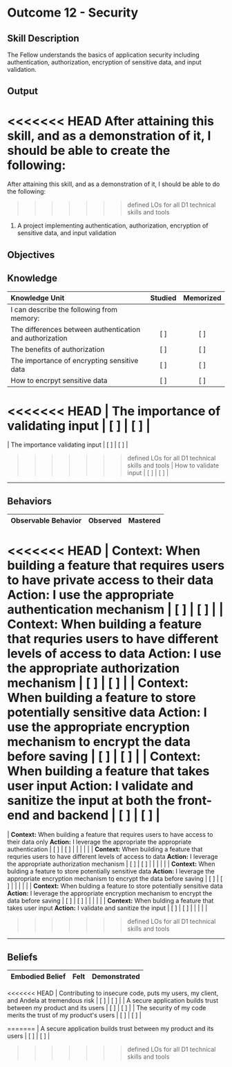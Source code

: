 # Outcome 12 - Security

**Skill Description**
----------
The Fellow understands the basics of application security including authentication, authorization, encryption of sensitive data, and input validation.

**Output**
----------
<<<<<<< HEAD
After attaining this skill, and as a demonstration of it, I should be able to create the following:
=======
After attaining this skill, and as a demonstration of it, I should be able to do the following:
>>>>>>> defined LOs for all D1 technical skills and tools

1. A project implementing authentication, authorization, encryption of sensitive data, and input validation


**Objectives**
----------
## **Knowledge**


| Knowledge Unit   |      Studied      | Memorized |
|:-------------|:------------------:|:--------:|
| I can describe the following from memory: | | |
| The differences between authentication and authorization | [ ] | [ ]  |
| The benefits of authorization | [ ] | [ ]  |
| The importance of encrypting sensitive data | [ ] | [ ]  |
| How to encrpyt sensitive data     | [ ] | [ ]  |
<<<<<<< HEAD
| The importance of validating input   | [ ] | [ ]  |
=======
| The importance validating input   | [ ] | [ ]  |
>>>>>>> defined LOs for all D1 technical skills and tools
| How to validate input      | [ ] | [ ]  |



----------


## **Behaviors**

| Observable Behavior   |      Observed      | Mastered |
|:-------------|:------------------:|:--------:|
<<<<<<< HEAD
| **Context:** When building a feature that requires users to have private access to their data **Action:** I use the appropriate authentication mechanism | [ ] | [ ] |
| **Context:** When building a feature that requries users to have different levels of access to data **Action:** I use the appropriate authorization mechanism | [ ] | [ ] |
| **Context:** When building a feature to store potentially sensitive data **Action:** I use the appropriate encryption mechanism to encrypt the data before saving | [ ] | [ ] |
| **Context:** When building a feature that takes user input **Action:** I validate and sanitize the input at both the front-end and backend | [ ] | [ ] |
=======
| **Context:** When building a feature that requires users to have access to their data only **Action:** I leverage the appropriate the appropriate authentication | [ ] | [ ] |
| | | |
| **Context:** When building a feature that requries users to have different levels of access to data **Action:** I leverage the appropriate authorization mechanism | [ ] | [ ] |
| | | |
| **Context:** When bulding a feature to store potentially sensitive data **Action:** I leverage the appropriate encryption mechanism to encrypt the data before saving | [ ] | [ ] |
| | | |
| **Context:** When bulding a feature to store potentially sensitive data **Action:** I leverage the appropriate encryption mechanism to encrypt the data before saving | [ ] | [ ] |
| | | |
| **Context:** When bulding a feature that takes user input **Action:** I validate and sanitize the input | [ ] | [ ] |
| | | |
>>>>>>> defined LOs for all D1 technical skills and tools


----------


## **Beliefs**


| Embodied Belief   |      Felt      | Demonstrated |
|:-------------|:------------------:|:--------:|
<<<<<<< HEAD
| Contributing to insecure code, puts my users, my client, and Andela at tremendous risk | [ ] | [ ] |
| A secure application builds trust between my product and its users | [ ] | [ ] |
| The security of my code merits the trust of my product's users | [ ] | [ ] |


=======
| A secure application builds trust between my product and its users | [ ] | [ ] |
>>>>>>> defined LOs for all D1 technical skills and tools

